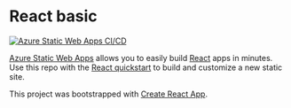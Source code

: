 # React basic

[![Azure Static Web Apps CI/CD](https://github.com/neherdata/creatorcard.neherdata.com/actions/workflows/azure-static-web-apps-ashy-forest-0f34bb50f.yml/badge.svg)](https://github.com/neherdata/creatorcard.neherdata.com/actions/workflows/azure-static-web-apps-ashy-forest-0f34bb50f.yml)

[Azure Static Web Apps](https://docs.microsoft.com/azure/static-web-apps/overview) allows you to easily build [React](https://reactjs.org/) apps in minutes. Use this repo with the [React quickstart](https://docs.microsoft.com/azure/static-web-apps/getting-started?tabs=react) to build and customize a new static site.

This project was bootstrapped with [Create React App](https://github.com/facebook/create-react-app).
